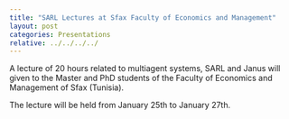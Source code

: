 ```yaml
---
title: "SARL Lectures at Sfax Faculty of Economics and Management"
layout: post
categories: Presentations
relative: ../../../../
---
```


A lecture of 20 hours related to multiagent systems, SARL and Janus will given to the Master and PhD students of the Faculty of Economics and Management of Sfax (Tunisia).

The lecture will be held from January 25th to January 27th.

